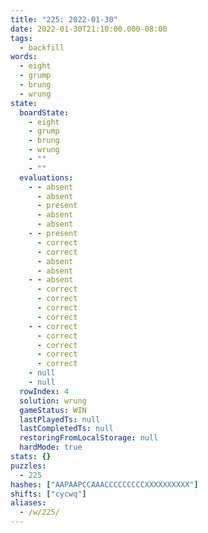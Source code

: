 ```yaml
---
title: "225: 2022-01-30"
date: 2022-01-30T21:10:00.000-08:00
tags:
  - backfill
words:
  - eight
  - grump
  - brung
  - wrung
state:
  boardState:
    - eight
    - grump
    - brung
    - wrung
    - ""
    - ""
  evaluations:
    - - absent
      - absent
      - present
      - absent
      - absent
    - - present
      - correct
      - correct
      - absent
      - absent
    - - absent
      - correct
      - correct
      - correct
      - correct
    - - correct
      - correct
      - correct
      - correct
      - correct
    - null
    - null
  rowIndex: 4
  solution: wrung
  gameStatus: WIN
  lastPlayedTs: null
  lastCompletedTs: null
  restoringFromLocalStorage: null
  hardMode: true
stats: {}
puzzles:
  - 225
hashes: ["AAPAAPCCAAACCCCCCCCCXXXXXXXXXX"]
shifts: ["cycwq"]
aliases:
  - /w/225/
---
```

<!-- more -->
